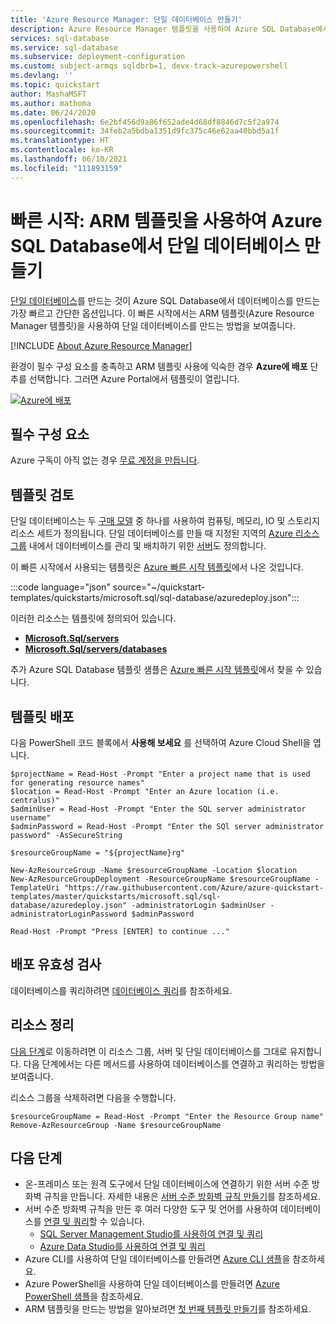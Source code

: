 ```yaml
---
title: 'Azure Resource Manager: 단일 데이터베이스 만들기'
description: Azure Resource Manager 템플릿을 사용하여 Azure SQL Database에서 단일 데이터베이스를 만듭니다.
services: sql-database
ms.service: sql-database
ms.subservice: deployment-configuration
ms.custom: subject-armqs sqldbrb=1, devx-track-azurepowershell
ms.devlang: ''
ms.topic: quickstart
author: MashaMSFT
ms.author: mathoma
ms.date: 06/24/2020
ms.openlocfilehash: 6e2bf456d9a86f652ade4d68df8846d7c5f2a974
ms.sourcegitcommit: 34feb2a5bdba1351d9fc375c46e62aa40bbd5a1f
ms.translationtype: HT
ms.contentlocale: ko-KR
ms.lasthandoff: 06/10/2021
ms.locfileid: "111893159"
---
```

# <a name="quickstart-create-a-single-database-in-azure-sql-database-using-an-arm-template"></a>빠른 시작: ARM 템플릿을 사용하여 Azure SQL Database에서 단일 데이터베이스 만들기

[단일 데이터베이스](single-database-overview.md)를 만드는 것이 Azure SQL Database에서 데이터베이스를 만드는 가장 빠르고 간단한 옵션입니다. 이 빠른 시작에서는 ARM 템플릿(Azure Resource Manager 템플릿)을 사용하여 단일 데이터베이스를 만드는 방법을 보여줍니다.

[!INCLUDE [About Azure Resource Manager](../../../includes/resource-manager-quickstart-introduction.md)]

환경이 필수 구성 요소를 충족하고 ARM 템플릿 사용에 익숙한 경우 **Azure에 배포** 단추를 선택합니다. 그러면 Azure Portal에서 템플릿이 열립니다.

[![Azure에 배포](../../media/template-deployments/deploy-to-azure.svg)](https://portal.azure.com/#create/Microsoft.Template/uri/https%3A%2F%2Fraw.githubusercontent.com%2FAzure%2Fazure-quickstart-templates%2Fmaster%2Fquickstarts%2Fmicrosoft.sql%2Fsql-database%2Fazuredeploy.json)

## <a name="prerequisites"></a>필수 구성 요소

Azure 구독이 아직 없는 경우 [무료 계정을 만듭니다](https://azure.microsoft.com/free/).

## <a name="review-the-template"></a>템플릿 검토

단일 데이터베이스는 두 [구매 모델](purchasing-models.md) 중 하나를 사용하여 컴퓨팅, 메모리, IO 및 스토리지 리소스 세트가 정의됩니다. 단일 데이터베이스를 만들 때 지정된 지역의 [Azure 리소스 그룹](../../active-directory-b2c/overview.md) 내에서 데이터베이스를 관리 및 배치하기 위한 [서버](logical-servers.md)도 정의합니다.

이 빠른 시작에서 사용되는 템플릿은 [Azure 빠른 시작 템플릿](https://azure.microsoft.com/resources/templates/sql-database/)에서 나온 것입니다.

:::code language="json" source="~/quickstart-templates/quickstarts/microsoft.sql/sql-database/azuredeploy.json":::

이러한 리소스는 템플릿에 정의되어 있습니다.

- [**Microsoft.Sql/servers**](/azure/templates/microsoft.sql/servers)
- [**Microsoft.Sql/servers/databases**](/azure/templates/microsoft.sql/servers/databases)

추가 Azure SQL Database 템플릿 샘플은 [Azure 빠른 시작 템플릿](https://azure.microsoft.com/resources/templates/?resourceType=Microsoft.Sql&pageNumber=1&sort=Popular)에서 찾을 수 있습니다.

## <a name="deploy-the-template"></a>템플릿 배포

다음 PowerShell 코드 블록에서 **사용해 보세요** 를 선택하여 Azure Cloud Shell을 엽니다.

```azurepowershell-interactive
$projectName = Read-Host -Prompt "Enter a project name that is used for generating resource names"
$location = Read-Host -Prompt "Enter an Azure location (i.e. centralus)"
$adminUser = Read-Host -Prompt "Enter the SQL server administrator username"
$adminPassword = Read-Host -Prompt "Enter the SQl server administrator password" -AsSecureString

$resourceGroupName = "${projectName}rg"

New-AzResourceGroup -Name $resourceGroupName -Location $location
New-AzResourceGroupDeployment -ResourceGroupName $resourceGroupName -TemplateUri "https://raw.githubusercontent.com/Azure/azure-quickstart-templates/master/quickstarts/microsoft.sql/sql-database/azuredeploy.json" -administratorLogin $adminUser -administratorLoginPassword $adminPassword

Read-Host -Prompt "Press [ENTER] to continue ..."
```

## <a name="validate-the-deployment"></a>배포 유효성 검사

데이터베이스를 쿼리하려면 [데이터베이스 쿼리](single-database-create-quickstart.md#query-the-database)를 참조하세요.

## <a name="clean-up-resources"></a>리소스 정리

[다음 단계](#next-steps)로 이동하려면 이 리소스 그룹, 서버 및 단일 데이터베이스를 그대로 유지합니다. 다음 단계에서는 다른 메서드를 사용하여 데이터베이스를 연결하고 쿼리하는 방법을 보여줍니다.

리소스 그룹을 삭제하려면 다음을 수행합니다.

```azurepowershell-interactive
$resourceGroupName = Read-Host -Prompt "Enter the Resource Group name"
Remove-AzResourceGroup -Name $resourceGroupName
```

## <a name="next-steps"></a>다음 단계

- 온-프레미스 또는 원격 도구에서 단일 데이터베이스에 연결하기 위한 서버 수준 방화벽 규칙을 만듭니다. 자세한 내용은 [서버 수준 방화벽 규칙 만들기](firewall-create-server-level-portal-quickstart.md)를 참조하세요.
- 서버 수준 방화벽 규칙을 만든 후 여러 다양한 도구 및 언어를 사용하여 데이터베이스를 [연결 및 쿼리](connect-query-content-reference-guide.md)할 수 있습니다.
  - [SQL Server Management Studio를 사용하여 연결 및 쿼리](connect-query-ssms.md)
  - [Azure Data Studio를 사용하여 연결 및 쿼리](/sql/azure-data-studio/quickstart-sql-database?toc=%2fazure%2fsql-database%2ftoc.json)
- Azure CLI를 사용하여 단일 데이터베이스를 만들려면 [Azure CLI 샘플](az-cli-script-samples-content-guide.md)을 참조하세요.
- Azure PowerShell을 사용하여 단일 데이터베이스를 만들려면 [Azure PowerShell 샘플](powershell-script-content-guide.md)을 참조하세요.
- ARM 템플릿을 만드는 방법을 알아보려면 [첫 번째 템플릿 만들기](../../azure-resource-manager/templates/template-tutorial-create-first-template.md)를 참조하세요.
